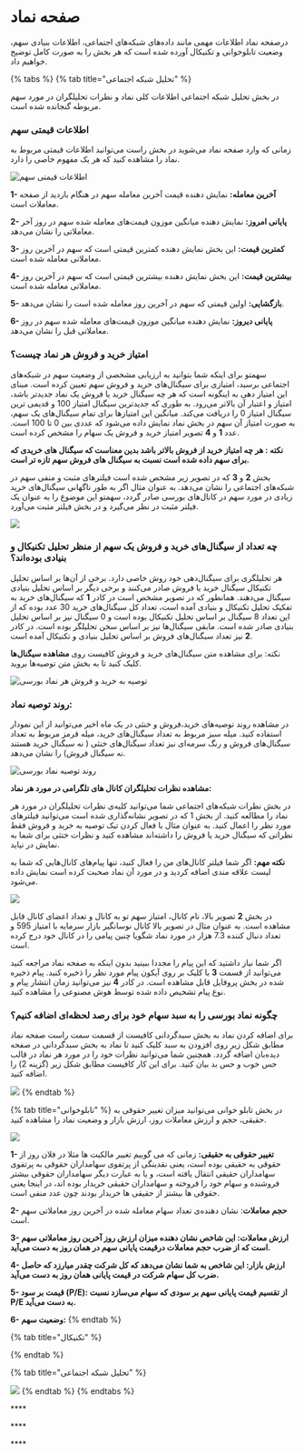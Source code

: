 # صفحه نماد

درصفحه نماد اطلاعات مهمی مانند داده‌های شبکه‌های اجتماعی، اطلاعات بنیادی سهم، وضعیت تابلوخوانی و تکنیکال آورده شده است که هر بخش را به صورت کامل توضیح خواهیم داد. 

{% tabs %}
{% tab title="تحلیل شبکه اجتماعی" %}


در بخش تحلیل شبکه‌ اجتماعی اطلاعات کلی نماد و نطرات تحلیلگران در مورد سهم مربوطه گنجانده شده است.

### اطلاعات قیمتی سهم

زمانی که وارد صفحه نماد می‌شوید در بخش راست می‌توانید اطلاعات قیمتی مربوط به نماد را مشاهده کنید که هر یک مفهوم خاصی را دارد. 

![&#x627;&#x637;&#x644;&#x627;&#x639;&#x627;&#x62A; &#x642;&#x6CC;&#x645;&#x62A;&#x6CC; &#x633;&#x647;&#x645;](../.gitbook/assets/qymt-ha.png)

**1- آخرین معامله:** نمایش دهنده قیمت آخرین معامله سهم در هنگام باردید از صفحه معاملات است.

**2- پایانی امروز:** نمایش دهنده میانگین موزون قیمت‌های معامله شده سهم در روز آخر معاملاتی را نشان می‌دهد.

**3- کمترین قیمت:** این بخش نمایش دهنده کمترین قیمتی است که سهم در آخرین روز معاملاتی معامله شده است.

**4- بیشترین قیمت:** این بخش نمایش دهنده بیشترین قیمتی است که سهم در آخرین روز معاملاتی معامله شده است.

**5- بازگشایی:** اولین قیمتی که سهم در آخرین روز معامله شده است را نشان می‌دهد.

**6- پایانی دیروز:** نمایش دهنده میانگین موزون قیمت‌های معامله شده سهم در روز معاملاتی قبل را نشان می‌دهد.

### امتیاز خرید و فروش هر نماد چیست؟

سهمتو برای اینکه شما بتوانید به ارزیابی مشخصی از وضعیت سهم در شبکه‌های اجتماعی برسید، امتیازی برای سیگنال‌های خرید و فروش سهم تعیین کرده است. مبنای این امتیاز دهی به اینگونه است که هر چه سیگنال خرید یا فروش یک نماد جدیدتر باشد، امتیاز و اعتبار آن بالاتر می‌رود. به  طوری که جدیدترین سیگنال امتیاز 100 و قدیمی ترین سیگنال امتیاز 0 را دریافت می‌کند. میانگین این امتیازها برای تمام سیگنال‌های یک سهم، به صورت امتیاز آن سهم در بخش نماد نمایش داده می‌شود که عددی بین 0 تا 100 است. عدد **1** و **4** تصویر امتیاز خرید و فروش یک سهام را مشخص کرده است. 

**نکته : هر چه امتیاز خرید از فروش بالاتر باشد بدین معناست که سیگنال های خریدی که برای سهم داده شده است نسبت به سیگنال های فروش سهم تازه تر است.**

بخش **2** و **3** که در تصویر زیر مشخص شده است فیلترهای مثبت و منفی سهم در شبکه‌های اجتماعی را نشان می‌دهد. به عنوان مثال اگر به طور ناگهانی سیگنال‌های خرید زیادی در مورد سهم در کانال‌های بورسی صادر گردد، سهمتو این موضوع را به عنوان یک فیلتر مثبت در نظر می‌گیرد و در بخش فیلتر مثبت می‌آورد. 

![](../.gitbook/assets/amtyaz-khryd-w-frwsh.png)

### چه تعداد از سیگنال‌های خرید و فروش یک سهم از منظر تحلیل تکنیکال و بنیادی بوده‌اند؟

هر تحلیلگری برای سیگنال‌دهی خود روش خاصی دارد. برخی از آن‌ها بر اساس تحلیل تکنیکال سیگنال خرید یا فروش صادر می‌کنند و برخی دیگر بر اساس تحلیل بنیادی سیگنال می‌دهند. همانطور که در تصویر مشخص است در کادر **1** که سیگنال‌های خرید به تفکیک تحلیل تکنیکال و بنیادی آمده است، تعداد کل سیگنال‌های خرید 30 عدد بوده که از این تعداد 8 سیگنال بر اساس تحلیل تکنیکال بوده است و 0 سیگنال نیز بر اساس تحلیل بنیادی صادر شده است. مابقی سیگنال‌ها نیز بر اساس سخن تحلیلگر بوده است. در کادر **2** نیز تعداد سیگنال‌های فروش بر اساس تحلیل بنیادی و تکنیکال آمده است. 

نکته: برای مشاهده متن سیگنال‌های خرید و فروش کافیست روی **مشاهده سیگنال‌ها** کلیک کنید تا به بخش متن توصیه‌ها بروید.

![&#x62A;&#x648;&#x635;&#x6CC;&#x647; &#x628;&#x647; &#x62E;&#x631;&#x6CC;&#x62F; &#x648; &#x641;&#x631;&#x648;&#x634; &#x647;&#x631; &#x646;&#x645;&#x627;&#x62F; &#x628;&#x648;&#x631;&#x633;&#x6CC;](../.gitbook/assets/twsyh-khryd-w-frwsh.png)

### روند توصیه نماد:

در مشاهده روند توصیه‌های خرید،فروش و خنثی در یک ماه اخیر می‌توانید از این نمودار استفاده کنید. میله سبز مربوط به تعداد سیگنال‌های خرید، میله قرمز مربوط به تعداد سیگنال‌های فروش و رنگ سرمه‌ای نیز تعداد سیگنال‌های خنثی \( نه سیگنال خرید هستند نه سیگنال فروش\) را نشان می‌دهد.

![&#x631;&#x648;&#x646;&#x62F; &#x62A;&#x648;&#x635;&#x6CC;&#x647; &#x646;&#x645;&#x627;&#x62F; &#x628;&#x648;&#x631;&#x633;&#x6CC;](../.gitbook/assets/rwnd-twsyh-nmad.png)

**مشاهده نظرات تحلیلگران کانال های تلگرامی در مورد هر نماد:**

در بخش نظرات شبکه‌های اجتماعی شما می‌توانید کلیه‌ی نظرات تحلیلگران در مورد هر نماد را مطالعه کنید. از بخش 1 که در تصویر نشانه‌گذاری شده است می‌توانید فیلترهای مورد نظر را اعمال کنید. به عنوان مثال با فعال کردن تیک توصیه به خرید و فروش فقط نظراتی که سیگنال خرید یا فروش را داشته‌اند مشاهده کنید و نظرات ختثی برای شما به  نمایش در نیاید.

**نکته مهم:** اگر شما فیلتر کانال‌های من را فعال کنید، تنها پیام‌های کانال‌هایی که شما به لیست علاقه مندی اضافه کردید و در مورد آن نماد صحبت کرده است نمایش داده می‌شود.

![](../.gitbook/assets/fyltr.png)

در بخش **2** تصویر بالا، نام کانال، امتیاز سهم تو به کانال و تعداد اعضای کانال قابل مشاهده است. به عنوان مثال در تصویر بالا کانال نوسانگیر بازار سرمایه با امتیاز 595 و تعداد دنبال کننده 7.3 هزار در مورد نماد شگویا چنین پیامی را در کانال خود درج کرده است. 

اگر شما نیاز داشتید که این پیام را مجددا ببینید بدون اینکه به صفحه نماد مراجعه کنید می‌توانید از قسمت **3** با کلیک بر روی آیکون پیام مورد نظر را ذخیره کنید. پیام ذخیره شده در بخش پروفایل قابل مشاهده است. در کادر **4** نیز می‌توانید زمان انتشار پیام و نوع پیام تشخیص داده شده توسط هوش مصنوعی را مشاهده کنید.

### چگونه نماد بورسی را به سبد سهام خود برای رصد لحظه‌ای اضافه کنیم؟

برای اضافه کردن نماد به بخش سبدگردانی کافیست از قسمت سمت راست صفحه نماد مطابق شکل زیر روی افزودن به سبد کلیک کنید تا نماد به بخش سبدگردانی در صفحه دیده‌بان اضافه گردد.  همچنین شما می‌توانید نظرات خود را در مورد هر نماد در قالب حس خوب و حس بد بیان کنید. برای این کار کافیست مطابق شکل زیر \(گزینه 2\) را اضافه کنید. 

![](../.gitbook/assets/hs-hwb-w-mnfy.png)
{% endtab %}

{% tab title="تابلوخوانی" %}
در بخش تابلو خوانی می‌توانید میزان تغییر حقوقی به حقیقی، حجم و ارزش معاملات روز، ارزش بازار و وضعیت نماد را مشاهده کنید. 

![](../.gitbook/assets/tablwkhwany.png)

**1- تغییر حقوقی به حقیقی:**  زمانی که می گوییم تغییر مالکیت ها مثلا در فلان روز از حقوقی به حقیقی بوده است، یعنی نقدینگی از پرتفوی سهامداران حقوقی به پرتفوی سهامداران حقیقی انتقال یافته است، و یا به عبارت دیگر سهامداران حقوقی بیشتر فروشنده و سهام خود را فروخته و سهامداران حقیقی خریدار بوده اند، در اینجا یعنی حقوقی ها بیشتز از حقیقی ها خریدار بودند چون عدد منفی است. 

**2- حجم معاملات**: نشان دهنده‌ی تعداد سهام معامله شده در آخرین روز معاملاتی سهم است.

**3- ارزش معاملات: این شاخص نشان دهنده میزان ارزش روز آخرین روز معاملاتی سهم است که از ضرب حجم معاملات درقیمت پایانی سهم در همان روز به دست می‌آید.**

**4- ارزش بازار: این شاخص به شما نشان می‌دهد که کل شرکت چقدر میارزد که حاصل ضرب کل سهام شرکت در قیمت پایانی همان روز به دست می‌آید.**

**5- قیمت بر سود \(P/E\): از تقسیم قیمت پایانی سهم بر سودی که سهام می‌سازد نسبت P/E به دست می‌آید.**

**6- وضعیت سهم:** 
{% endtab %}

{% tab title="تکنیکال" %}

{% endtab %}

{% tab title="تحلیل شبکه اجتماعی" %}


![](../.gitbook/assets/hs-hwb-w-mnfy.png)
{% endtab %}
{% endtabs %}







\*\*\*\*

\*\*\*\*







\*\*\*\*

